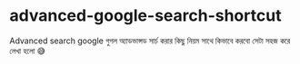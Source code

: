 # advanced-google-search-shortcut
Advanced search google গুগল অ্যাডভান্সড সার্চ করার কিছু নিয়ম সাথে কিভাবে করবো সেটা সহজ করে লেখা হলো 😅
